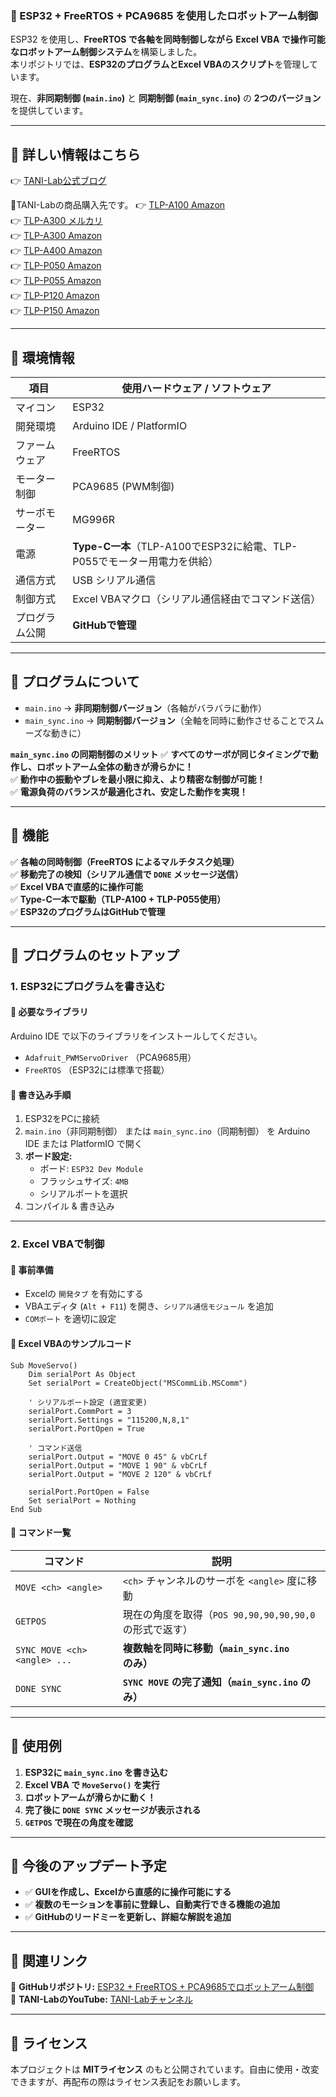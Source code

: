 ### **📌 ESP32 + FreeRTOS + PCA9685 を使用したロボットアーム制御**
ESP32 を使用し、**FreeRTOS で各軸を同時制御しながら Excel VBA で操作可能なロボットアーム制御システム**を構築しました。  
本リポジトリでは、**ESP32のプログラムとExcel VBAのスクリプト**を管理しています。  

現在、**非同期制御 (`main.ino`)** と **同期制御 (`main_sync.ino`)** の **2つのバージョン** を提供しています。

---

## 📘 詳しい情報はこちら
👉 [TANI-Lab公式ブログ](https://tani-lab.blogspot.com/)

🔗TANI-Labの商品購入先です。
👉 [TLP-A100 Amazon ](https://amzn.to/40O6x6r)  
👉 [TLP-A300 メルカリ ](https://jp.mercari.com/item/m35213370981)  
👉 [TLP-A300 Amazon ](https://amzn.to/3Cp6Jjg)  
👉 [TLP-A400 Amazon ](https://amzn.to/3Enzduf)  
👉 [TLP-P050 Amazon ](https://amzn.to/4hdklNI)  
👉 [TLP-P055 Amazon ](https://amzn.to/4gkuXcl)  
👉 [TLP-P120 Amazon ](https://amzn.to/3EhnI7D)  
👉 [TLP-P150 Amazon ](https://amzn.to/4jDk9sO)  

---

## **📌 環境情報**
| 項目 | 使用ハードウェア / ソフトウェア |
|------|--------------------------------|
| マイコン | ESP32 |
| 開発環境 | Arduino IDE / PlatformIO |
| ファームウェア | FreeRTOS |
| モーター制御 | PCA9685 (PWM制御) |
| サーボモーター | MG996R |
| 電源 | **Type-C一本**（TLP-A100でESP32に給電、TLP-P055でモーター用電力を供給） |
| 通信方式 | USB シリアル通信 |
| 制御方式 | Excel VBAマクロ（シリアル通信経由でコマンド送信） |
| プログラム公開 | **GitHubで管理** |

---

## **📌 プログラムについて**
- `main.ino` → **非同期制御バージョン**（各軸がバラバラに動作）  
- `main_sync.ino` → **同期制御バージョン**（全軸を同時に動作させることでスムーズな動きに）  

**`main_sync.ino` の同期制御のメリット**
✅ **すべてのサーボが同じタイミングで動作し、ロボットアーム全体の動きが滑らかに！**  
✅ **動作中の振動やブレを最小限に抑え、より精密な制御が可能！**  
✅ **電源負荷のバランスが最適化され、安定した動作を実現！**  

---

## **📌 機能**
✅ **各軸の同時制御（FreeRTOS によるマルチタスク処理）**  
✅ **移動完了の検知（シリアル通信で `DONE` メッセージ送信）**  
✅ **Excel VBAで直感的に操作可能**  
✅ **Type-C一本で駆動（TLP-A100 + TLP-P055使用）**  
✅ **ESP32のプログラムはGitHubで管理**  

---

## **📌 プログラムのセットアップ**
### **1. ESP32にプログラムを書き込む**
#### **📌 必要なライブラリ**
Arduino IDE で以下のライブラリをインストールしてください。
- `Adafruit_PWMServoDriver` （PCA9685用）
- `FreeRTOS` （ESP32には標準で搭載）

#### **📌 書き込み手順**
1. ESP32をPCに接続  
2. `main.ino`（非同期制御） または `main_sync.ino`（同期制御） を Arduino IDE または PlatformIO で開く  
3. **ボード設定:**  
   - ボード: `ESP32 Dev Module`  
   - フラッシュサイズ: `4MB`  
   - シリアルポートを選択  
4. コンパイル & 書き込み  

---

### **2. Excel VBAで制御**
#### **📌 事前準備**
- Excelの `開発タブ` を有効にする  
- VBAエディタ (`Alt + F11`) を開き、`シリアル通信モジュール` を追加  
- `COMポート` を適切に設定  

#### **📌 Excel VBAのサンプルコード**
```vba
Sub MoveServo()
    Dim serialPort As Object
    Set serialPort = CreateObject("MSCommLib.MSComm")
    
    ' シリアルポート設定 (適宜変更)
    serialPort.CommPort = 3
    serialPort.Settings = "115200,N,8,1"
    serialPort.PortOpen = True
    
    ' コマンド送信
    serialPort.Output = "MOVE 0 45" & vbCrLf
    serialPort.Output = "MOVE 1 90" & vbCrLf
    serialPort.Output = "MOVE 2 120" & vbCrLf
    
    serialPort.PortOpen = False
    Set serialPort = Nothing
End Sub
```

#### **📌 コマンド一覧**
| コマンド | 説明 |
|----------|------|
| `MOVE <ch> <angle>` | `<ch>` チャンネルのサーボを `<angle>` 度に移動 |
| `GETPOS` | 現在の角度を取得（`POS 90,90,90,90,90,0` の形式で返す） |
| `SYNC MOVE <ch> <angle> ...` | **複数軸を同時に移動（`main_sync.ino` のみ）** |
| `DONE SYNC` | **`SYNC MOVE` の完了通知（`main_sync.ino` のみ）** |

---

## **📌 使用例**
1. **ESP32に `main_sync.ino` を書き込む**
2. **Excel VBA で `MoveServo()` を実行**
3. **ロボットアームが滑らかに動く！**
4. **完了後に `DONE SYNC` メッセージが表示される**
5. **`GETPOS` で現在の角度を確認**

---

## **📌 今後のアップデート予定**
- ✅ **GUIを作成し、Excelから直感的に操作可能にする**  
- ✅ **複数のモーションを事前に登録し、自動実行できる機能の追加**  
- ✅ **GitHubのリードミーを更新し、詳細な解説を追加**  

---

## **📌 関連リンク**
📢 **GitHubリポジトリ:** [ESP32 + FreeRTOS + PCA9685でロボットアーム制御](https://github.com/TANI-Lab/ROBARM)  
📢 **TANI-LabのYouTube:** [TANI-Labチャンネル](https://www.youtube.com/@TANI-Lab/featured)  

---

## **📌 ライセンス**
本プロジェクトは **MITライセンス** のもと公開されています。自由に使用・改変できますが、再配布の際はライセンス表記をお願いします。


